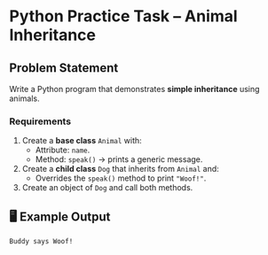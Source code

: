 # Python Practice Task – Animal Inheritance

## Problem Statement
Write a Python program that demonstrates **simple inheritance** using animals.

### Requirements
1. Create a **base class** `Animal` with:
   * Attribute: `name`.
   * Method: `speak()` → prints a generic message.
2. Create a **child class** `Dog` that inherits from `Animal` and:
   * Overrides the `speak()` method to print `"Woof!"`.
3. Create an object of `Dog` and call both methods.

## 🖥 Example Output

```
Buddy says Woof!
```
